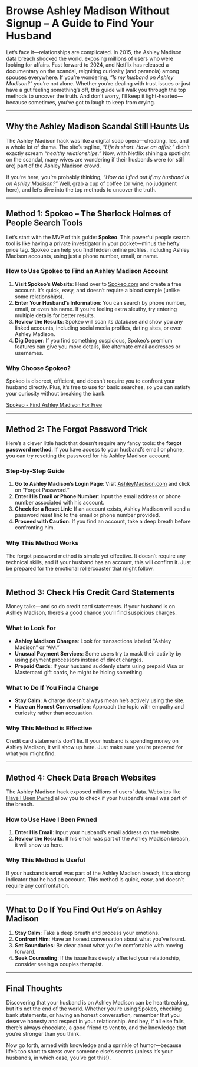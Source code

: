 # Browse Ashley Madison Without Signup – A Guide to Find Your Husband

Let’s face it—relationships are complicated. In 2015, the Ashley Madison data breach shocked the world, exposing millions of users who were looking for affairs. Fast forward to 2024, and Netflix has released a documentary on the scandal, reigniting curiosity (and paranoia) among spouses everywhere. If you’re wondering, *“Is my husband on Ashley Madison?”* you’re not alone. Whether you’re dealing with trust issues or just have a gut feeling something’s off, this guide will walk you through the top methods to uncover the truth. And don’t worry, I’ll keep it light-hearted—because sometimes, you’ve got to laugh to keep from crying.

---

## Why the Ashley Madison Scandal Still Haunts Us

The Ashley Madison hack was like a digital soap opera—cheating, lies, and a whole lot of drama. The site’s tagline, *“Life is short. Have an affair,”* didn’t exactly scream *“healthy relationships.”* Now, with Netflix shining a spotlight on the scandal, many wives are wondering if their husbands were (or still are) part of the Ashley Madison crowd.

If you’re here, you’re probably thinking, *“How do I find out if my husband is on Ashley Madison?”* Well, grab a cup of coffee (or wine, no judgment here), and let’s dive into the top methods to uncover the truth.

---

## Method 1: Spokeo – The Sherlock Holmes of People Search Tools

Let’s start with the MVP of this guide: **Spokeo**. This powerful people search tool is like having a private investigator in your pocket—minus the hefty price tag. Spokeo can help you find hidden online profiles, including Ashley Madison accounts, using just a phone number, email, or name.

### How to Use Spokeo to Find an Ashley Madison Account

1. **Visit Spokeo’s Website**: Head over to [Spokeo.com](https://bit.ly/spokeo-phone-lookup) and create a free account. It’s quick, easy, and doesn’t require a blood sample (unlike some relationships).
2. **Enter Your Husband’s Information**: You can search by phone number, email, or even his name. If you’re feeling extra sleuthy, try entering multiple details for better results.
3. **Review the Results**: Spokeo will scan its database and show you any linked accounts, including social media profiles, dating sites, or even Ashley Madison.
4. **Dig Deeper**: If you find something suspicious, Spokeo’s premium features can give you more details, like alternate email addresses or usernames.

### Why Choose Spokeo?

Spokeo is discreet, efficient, and doesn’t require you to confront your husband directly. Plus, it’s free to use for basic searches, so you can satisfy your curiosity without breaking the bank.

[Spokeo - Find Ashley Madison For Free](https://bit.ly/spokeo-phone-lookup)

---

## Method 2: The Forgot Password Trick

Here’s a clever little hack that doesn’t require any fancy tools: the **forgot password method**. If you have access to your husband’s email or phone, you can try resetting the password for his Ashley Madison account.

### Step-by-Step Guide

1. **Go to Ashley Madison’s Login Page**: Visit [AshleyMadison.com](https://www.ashleymadison.com) and click on “Forgot Password.”
2. **Enter His Email or Phone Number**: Input the email address or phone number associated with his account.
3. **Check for a Reset Link**: If an account exists, Ashley Madison will send a password reset link to the email or phone number provided.
4. **Proceed with Caution**: If you find an account, take a deep breath before confronting him.

### Why This Method Works

The forgot password method is simple yet effective. It doesn’t require any technical skills, and if your husband has an account, this will confirm it. Just be prepared for the emotional rollercoaster that might follow.

---

## Method 3: Check His Credit Card Statements

Money talks—and so do credit card statements. If your husband is on Ashley Madison, there’s a good chance you’ll find suspicious charges.

### What to Look For

- **Ashley Madison Charges**: Look for transactions labeled “Ashley Madison” or “AM.”
- **Unusual Payment Services**: Some users try to mask their activity by using payment processors instead of direct charges.
- **Prepaid Cards**: If your husband suddenly starts using prepaid Visa or Mastercard gift cards, he might be hiding something.

### What to Do If You Find a Charge

- **Stay Calm**: A charge doesn’t always mean he’s actively using the site.
- **Have an Honest Conversation**: Approach the topic with empathy and curiosity rather than accusation.

### Why This Method is Effective

Credit card statements don’t lie. If your husband is spending money on Ashley Madison, it will show up here. Just make sure you’re prepared for what you might find.

---

## Method 4: Check Data Breach Websites

The Ashley Madison hack exposed millions of users’ data. Websites like [Have I Been Pwned](https://haveibeenpwned.com) allow you to check if your husband’s email was part of the breach.

### How to Use Have I Been Pwned

1. **Enter His Email**: Input your husband’s email address on the website.
2. **Review the Results**: If his email was part of the Ashley Madison breach, it will show up here.

### Why This Method is Useful

If your husband’s email was part of the Ashley Madison breach, it’s a strong indicator that he had an account. This method is quick, easy, and doesn’t require any confrontation.

---

## What to Do If You Find Out He’s on Ashley Madison

1. **Stay Calm**: Take a deep breath and process your emotions.
2. **Confront Him**: Have an honest conversation about what you’ve found.
3. **Set Boundaries**: Be clear about what you’re comfortable with moving forward.
4. **Seek Counseling**: If the issue has deeply affected your relationship, consider seeing a couples therapist.

---

## Final Thoughts

Discovering that your husband is on Ashley Madison can be heartbreaking, but it’s not the end of the world. Whether you’re using Spokeo, checking bank statements, or having an honest conversation, remember that you deserve honesty and respect in your relationship. And hey, if all else fails, there’s always chocolate, a good friend to vent to, and the knowledge that you’re stronger than you think.

Now go forth, armed with knowledge and a sprinkle of humor—because life’s too short to stress over someone else’s secrets (unless it’s your husband’s, in which case, you’ve got this!).
